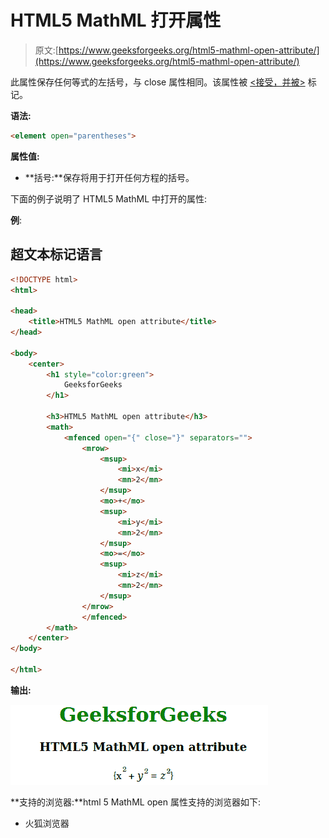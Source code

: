 # HTML5 MathML 打开属性

> 原文:[https://www.geeksforgeeks.org/html5-mathml-open-attribute/](https://www.geeksforgeeks.org/html5-mathml-open-attribute/)

此属性保存任何等式的左括号，与 close 属性相同。该属性被 [<接受，并被>](https://www.geeksforgeeks.org/html5-mathml-mfenched-tag/) 标记。

**语法:**

```html
<element open="parentheses">
```

**属性值:**

*   **括号:**保存将用于打开任何方程的括号。

下面的例子说明了 HTML5 MathML 中打开的属性:

**例**:

## 超文本标记语言

```html
<!DOCTYPE html>
<html>

<head>
    <title>HTML5 MathML open attribute</title>
</head>

<body>
    <center>
        <h1 style="color:green">
            GeeksforGeeks
        </h1>

        <h3>HTML5 MathML open attribute</h3>
        <math>
            <mfenced open="{" close="}" separators="">
                <mrow>
                    <msup>
                        <mi>x</mi>
                        <mn>2</mn>
                    </msup>
                    <mo>+</mo>
                    <msup>
                        <mi>y</mi>
                        <mn>2</mn>
                    </msup>
                    <mo>=</mo>
                    <msup>
                        <mi>z</mi>
                        <mn>2</mn>
                    </msup>
                </mrow>
                </mfenced>
        </math>
    </center>
</body>

</html>
```

**输出:**

![](img/6527512eb04cfd29be3f8a5bfe9858d4.png)

**支持的浏览器:**html 5 MathML open 属性支持的浏览器如下:

*   火狐浏览器